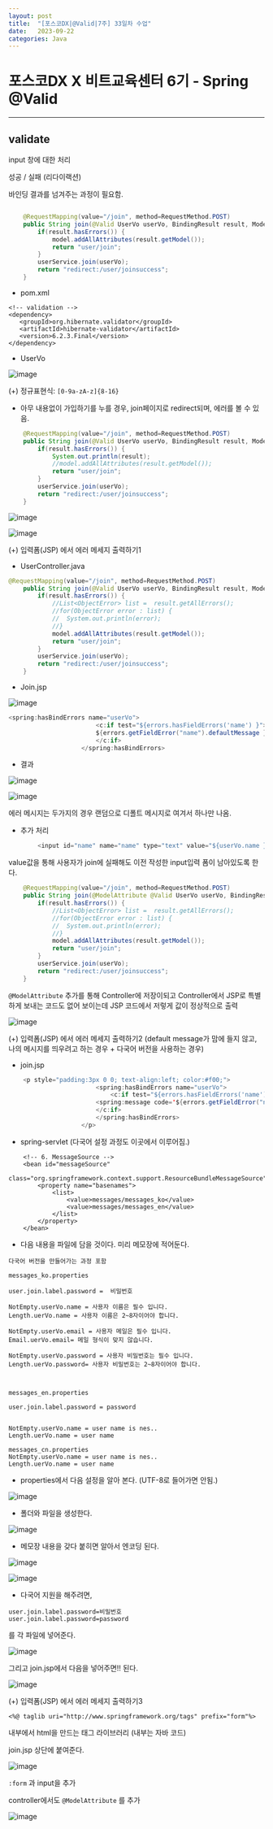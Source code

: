 ```yaml
---
layout: post
title:  "[포스코DX|@Valid|7주] 33일차 수업"
date:   2023-09-22
categories: Java
---
```


# 포스코DX X 비트교육센터 6기 - Spring @Valid

---

## validate

input 창에 대한 처리


성공  / 실패 (리다이랙션)

바인딩 결과를 넘겨주는 과정이 필요함.

```java

	@RequestMapping(value="/join", method=RequestMethod.POST)
	public String join(@Valid UserVo userVo, BindingResult result, Model model) {
		if(result.hasErrors()) {
			model.addAllAttributes(result.getModel());
			return "user/join";
		}
		userService.join(userVo);
		return "redirect:/user/joinsuccess";
	}
```


- pom.xml

```
<!-- validation -->
<dependency>
   <groupId>org.hibernate.validator</groupId>
   <artifactId>hibernate-validator</artifactId>
   <version>6.2.3.Final</version>
</dependency>
```

- UserVo

![image](https://github.com/talkingOrange/talkingOrange.github.io/assets/88815795/bad9ccdc-aab0-4c19-98b8-65a61f6c125d)


(+) 정규표현식: `[0-9a-zA-z]{8-16}`

- 아무 내용없이 가입하기를 누를 경우, join페이지로 redirect되며, 에러를 볼 수 있음. 

```java
	@RequestMapping(value="/join", method=RequestMethod.POST)
	public String join(@Valid UserVo userVo, BindingResult result, Model model) {
		if(result.hasErrors()) {
			System.out.println(result);
			//model.addAllAttributes(result.getModel());
			return "user/join";
		}
		userService.join(userVo);
		return "redirect:/user/joinsuccess";
	}
```

![image](https://github.com/talkingOrange/talkingOrange.github.io/assets/88815795/6c8f4f16-33fd-4b19-a1c7-2d435855145f)

![image](https://github.com/talkingOrange/talkingOrange.github.io/assets/88815795/ac1ec22c-017c-4b6f-a11b-20e97353af39)


(+) 입력폼(JSP) 에서 에러 메세지 출력하기1

- UserController.java

```java
@RequestMapping(value="/join", method=RequestMethod.POST)
	public String join(@Valid UserVo userVo, BindingResult result, Model model) {
		if(result.hasErrors()) {
			//List<ObjectError> list =  result.getAllErrors();
			//for(ObjectError error : list) {
			//	System.out.println(error);
			//}
			model.addAllAttributes(result.getModel());
			return "user/join";
		}
		userService.join(userVo);
		return "redirect:/user/joinsuccess";
	}
```

- Join.jsp

![image](https://github.com/talkingOrange/talkingOrange.github.io/assets/88815795/98921977-d409-4fec-adae-bea1c23ae9d1)


```java
<spring:hasBindErrors name="userVo">
						<c:if test="${errors.hasFieldErrors('name') }">
					 	${errors.getFieldError("name").defaultMessage }
						</c:if>
					</spring:hasBindErrors>
```

- 결과

![image](https://github.com/talkingOrange/talkingOrange.github.io/assets/88815795/a6abebf2-9519-4d29-bad7-2bd13d9da638)

![image](https://github.com/talkingOrange/talkingOrange.github.io/assets/88815795/c8a3bdd1-58d6-431e-8578-394c80b7cd71)

에러 메시지는 두가지의 경우 랜덤으로 디폴트 메시지로 여겨서 하나만 나옴.


- 추가 처리

```java
		<input id="name" name="name" type="text" value="${userVo.name }">
```

value값을 통해 사용자가 join에 실패해도 이전 작성한 input입력 폼이 남아있도록 한다. 


```java
	@RequestMapping(value="/join", method=RequestMethod.POST)
	public String join(@ModelAttribute @Valid UserVo userVo, BindingResult result, Model model) {
		if(result.hasErrors()) {
			//List<ObjectError> list =  result.getAllErrors();
			//for(ObjectError error : list) {
			//	System.out.println(error);
			//}
			model.addAllAttributes(result.getModel());
			return "user/join";
		}
		userService.join(userVo);
		return "redirect:/user/joinsuccess";
	}
```

`@ModelAttribute` 추가를 통해 Controller에 저장이되고 Controller에서 JSP로 특별하게 보내는 코드도 없어 보이는데 JSP 코드에서 저렇게 값이 정상적으로 출력

![image](https://github.com/talkingOrange/talkingOrange.github.io/assets/88815795/e7cdc357-a085-4390-8f7e-faaf425826f8)


(+) 입력폼(JSP) 에서 에러 메세지 출력하기2 (default message가 맘에 들지 않고, 나의 메시지를 띄우려고 하는 경우 + 다국어 버전을 사용하는 경우)

- join.jsp

```java
	<p style="padding:3px 0 0; text-align:left; color:#f00;">
						<spring:hasBindErrors name="userVo">
							<c:if test="${errors.hasFieldErrors('name') }">
					 	<spring:message code='${errors.getFieldError("name").codes[0] }'/>
						</c:if>
						</spring:hasBindErrors>
					</p>
```

- spring-servlet (다국어 설정 과정도 이곳에서 이루어짐.)

```
	<!-- 6. MessageSource -->
	<bean id="messageSource"
		class="org.springframework.context.support.ResourceBundleMessageSource">
		<property name="basenames">
			<list>
				<value>messages/messages_ko</value>
				<value>messages/messages_en</value>
			</list>
		</property>
	</bean>
```




- 다음 내용을 파일에 담을 것이다. 미리 메모장에 적어둔다. 

```
다국어 버전을 만들어가는 과정 포함

messages_ko.properties

user.join.label.password =  비밀번호

NotEmpty.userVo.name = 사용자 이름은 필수 입니다.
Length.uerVo.name = 사용자 이름은 2~8자이어야 합니다.

NotEmpty.userVo.email = 사용자 메일은 필수 입니다.
Email.uerVo.email= 메일 형식이 맞지 않습니다.

NotEmpty.userVo.password = 사용자 비밀번호는 필수 입니다.
Length.uerVo.password= 사용자 비밀번호는 2~8자이어야 합니다.



messages_en.properties

user.join.label.password = password


NotEmpty.userVo.name = user name is nes..
Length.uerVo.name = user name

messages_cn.properties
NotEmpty.userVo.name = user name is nes..
Length.uerVo.name = user name

```

-  properties에서 다음 설정을 알아 본다. (UTF-8로 들어가면 안됨.)

![image](https://github.com/talkingOrange/talkingOrange.github.io/assets/88815795/e63bf97e-001d-40ea-af96-e50ef84498bf)

- 폴더와 파일을 생성한다.

![image](https://github.com/talkingOrange/talkingOrange.github.io/assets/88815795/6109b003-701f-4867-94ed-bf8f6f7e67aa)

- 메모장 내용을 갖다 붙히면 알아서 엔코딩 된다.

![image](https://github.com/talkingOrange/talkingOrange.github.io/assets/88815795/d55a5e50-e153-4e77-9cfc-ba5c909c4e21)


![image](https://github.com/talkingOrange/talkingOrange.github.io/assets/88815795/31bcc9f5-0b27-492e-ad0e-f6c8691ac203)


- 다국어 지원을 해주려면,

```
user.join.label.password=비밀번호
user.join.label.password=password
```

를 각 파일에 넣어준다.

![image](https://github.com/talkingOrange/talkingOrange.github.io/assets/88815795/8f7fbcf7-9893-4413-9e38-70c0f4d9f09a)

그리고 join.jsp에서 다음을 넣어주면!! 된다.

![image](https://github.com/talkingOrange/talkingOrange.github.io/assets/88815795/d0e64e4d-3f76-4f61-afac-aa7706d0dcc1)


(+) 입력폼(JSP) 에서 에러 메세지 출력하기3

`<%@ taglib uri="http://www.springframework.org/tags" prefix="form"%>`

내부에서 html을 만드는 태그 라이브러리 (내부는 자바 코드)

join.jsp 상단에 붙여준다.


![image](https://github.com/talkingOrange/talkingOrange.github.io/assets/88815795/12389f7b-50d5-473f-9743-a2a31820a57b)

`:form` 과 input을 추가

controller에서도 `@ModelAttribute` 를 추가

![image](https://github.com/talkingOrange/talkingOrange.github.io/assets/88815795/c0d66148-d5b1-45ff-80e2-a7a41c16845f)

